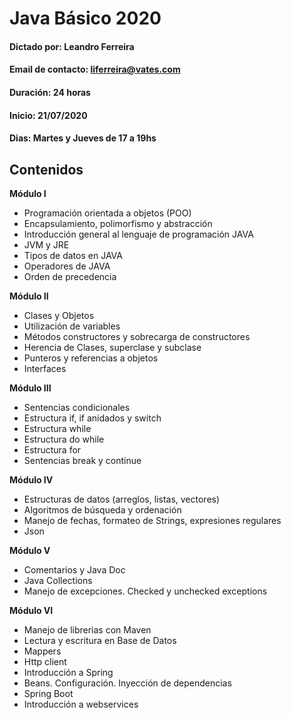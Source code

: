# Java Básico 2020
#### Dictado por: Leandro Ferreira
#### Email de contacto: liferreira@vates.com
#### Duración: 24 horas
#### Inicio: 21/07/2020
#### Dias: Martes y Jueves de 17 a 19hs

## Contenidos
**Módulo I**
- Programación orientada a objetos (POO)
- Encapsulamiento, polimorfismo y abstracción
- Introducción general al lenguaje de programación JAVA
- JVM y JRE
- Tipos de datos en JAVA
- Operadores de JAVA
- Orden de precedencia

**Módulo II**
- Clases y Objetos
- Utilización de variables
- Métodos constructores y sobrecarga de constructores
- Herencia de Clases, superclase y subclase
- Punteros y referencias a objetos
- Interfaces

**Módulo III**
- Sentencias condicionales
- Estructura if, if anidados y switch
- Estructura while
- Estructura do while
- Estructura for
- Sentencias break y continue

**Módulo IV**
- Estructuras de datos (arreglos, listas, vectores)
- Algoritmos de búsqueda y ordenación
- Manejo de fechas, formateo de Strings, expresiones regulares
- Json

**Módulo V**
- Comentarios y Java Doc
- Java Collections
- Manejo de excepciones. Checked y unchecked exceptions

**Módulo VI**
- Manejo de librerias con Maven
- Lectura y escritura en Base de Datos
- Mappers
- Http client
- Introducción a Spring
- Beans. Configuración. Inyección de dependencias
- Spring Boot
- Introducción a webservices 
